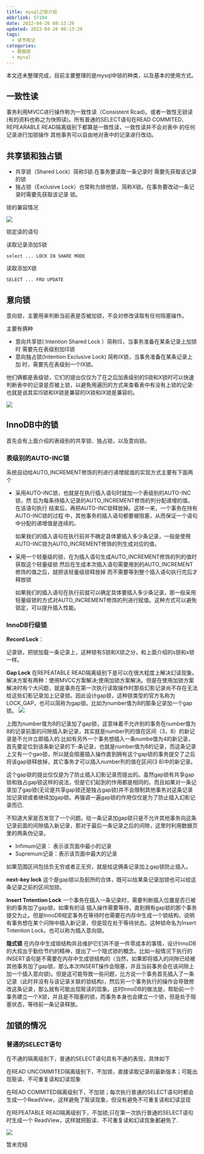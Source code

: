 ```yaml
---
title: mysql之锁介绍
abbrlink: 57104
date: 2022-04-26 08:13:29
updated: 2022-04-26 08:13:29
tags:
  - 读书笔记
categories:
  - 数据库
  - mysql
---
```


本文还未整理完成，目前主要整理的是mysql中锁的种类，以及基本的使用方式。

## 一致性读

事务利用MVCC进行操作称为一致性读（Consistent Rcad)。或者一致性无锁读(有的资料也称之为快照读)。所有普通的SELECT语句在READ COMMITED、
REPEARABLE READ隔离级别下都算是一致性读，一致性读并不会对表中 的任何记录进行加锁操作 其他事务可以自由地对表中的记录进行改动。

## 共享锁和独占锁

* 共享锁（Shared Lock）简称S锁.在事务要读取一条记录时 需要先获取该记录的锁
* 独占锁（Exclusive Lock）也常称为排他锁，简称X锁。在事务要改动一条记录时需要先获取该记录 锁。

锁的兼容情况

![](https://cdn.jsdelivr.net/gh/fengxiu/img/20220426172230.png)

锁定读的语句

读取记录添加S锁

```
select ... LOCK IN SHARE MODE
```

读取添加X锁

```
SELECT ... FRO UPDATE
```

<!-- more -->
## 意向锁

意向锁，主要用来判断当前表是否被加锁，不会对修改读取有任何阻塞操作。

主要有俩种
* 意向共享锁( Intention Shared Lock ）简称IS，当事务准备在某条记录上加锁时
需要先在表级别加IS锁
* 意向独占锁(Intention Exclusive Lock) 简称IX锁，当事务准备在某条记录上加
时，需要先在表级别一个IX锁。

他们俩都是表级锁，它们的提出仅仅为了在之后加表级别的S锁和X锁时可以快速判断表中的记录是否被上锁，以避免用遍历的方式来查看表中有没有上锁的记录:也就是说其实IS锁和IX锁是兼容的IX锁和IX锁是兼容的。

![](https://cdn.jsdelivr.net/gh/fengxiu/img/20220426172737.png)

## InnoDB中的锁

首先会有上面介绍的表级别的共享锁、独占锁，以及意向锁。

### 表级别的AUTO-INC锁

系统自动给AUTO_INCREMENT修饰的列进行递增赋值的实现方式主要有下面两个

* 采用AUTO-INC锁，也就是在执行插入语句时就加一个表级别的AUTO-INC锁，然
后为每条待插入记录的AUTO_INCREMENT修饰的列分配递增的值。在该语句执行
结束后，再把AUTO-INC锁释放掉。这样一来，一个事务在持有AUTO-INC锁的过程
中，其他事务的插入语句都要被阻塞，从而保证一个语句中分配的递增值是连续的。

	如果我们的插入语句在执行前并不确定县体要插入多少条记录，一般是使用AUTO-INC锁为AUTO_INCREMENT修饰的列生成对应的值。

* 采用一个轻量级的锁，在为插入语句生成AUTO_INCREMENT修饰的列的值时获取这个轻量级锁 然后在生成本次插入语句需要用到的AUTO_INCREMENT修饰的值之后，就把该轻量级锁释放掉 而不需要等到整个插入语句执行完后才释放锁
	
	如果我们的插入语句在执行前就可以确定具体要插入多少条记录，那一般采用轻量级锁的方式对AUTO_INCREMENT修饰的列进行赋值。这种方式可以避免锁定，可以提升插入性能。

### InnoDB行级锁

**Record Lock**：

记录锁，把锁加载一条记录上，这种锁有S锁和X锁之分，和上面介绍的s锁和x锁一样。


**Gap Lock**
在REPEATABLE READ隔离级别下是可以在很大程度上解决幻读现象。解决方案有两种：使用MVCC方案解决;使用加锁方案解决。但是在使用加锁方案解决时有个大问题，就是事务在第一次执行读取操作时那些幻影记录尚不存在无法给这些幻影记录加上记录锁。因此设计gap锁，这种锁类型的官方名称为LOCK_GAP，也可以简称为gap锁。比如为number值为8的那条记录加一个gap锁。
![](https://cdn.jsdelivr.net/gh/fengxiu/img/20220426204555.png)

上图为number值为8的记录加了gap锁，这意味着不允许别的事务在number值为8的记录前面的问隙插入新记录，其实就是number列的值在区间（3，8）的新记录是不允许立即插入的.比如有另外一个事务想插入一条numbe值为4的新记录，首先要定位到该条新记录的下-条记录，也就是number值为8的记录，而这条记录上又有一个gao锁，所以就会阻塞插入操作直到拥有这个gap锁的事务提交了之后将该gap锁释放掉，其它事务才可以插入number列的值在区间(3 8)中的新记录。

这个gap锁的提出仅仅是为了防止插入幻影记录而提出的。虽然gap锁有共享gap锁和独占gap锁这样的说法，但是它们起到的作用都是相同的。而且如果对一条记录加了gap锁(无论是共享gap锁还是独占gap锁)并不会限制其他事务对这条记录加记录锁或者继续加gap锁。再强调一遍gap锁的作用仅仅是为了防止插入幻影记录而已.

不知道大家是否发现了一个问题。给一条记录加gap锁只是不允许其他事务向这条记录前面的间隙插入新记录，那对于最后一条记录之后的间隙，这里时利用数据页里的两条伪记录。
* Infimum记录： 表示该页面中最小的记录
* Supremum记录：表示该页面中最大的记录

如果范围区间包括负无穷或者正无穷，就是给这俩条记录加上gap锁防止插入。

**next-key lock**
这个是gap锁以及航所的合体，既可以给某条记录加锁也可以给这条记录之前的区间加锁。

**Insert Tntention Lock**
一个事务在插入一条记录时，需要判断插入位置是否已被别的事务加了gap锁，如果有的话 插入操作需要等待，直到拥有gap锁的那个事务提交为止。但是InnoDB规定事务在等待时也需要在内存中生成一个锁结构，说明有事务想在某个问隙中插入新记录，但是现在处于等待状态。这种锁命名为Insert Tntention Lock。也可以称为插入意向锁。

**隐式锁**
在内存中生成锁结构并且维护它们并不是一件零成本的事情，设计InnoDB的大叔出于勤俭节约的精神，提出了一个隐式锁的概念。比如一般情况下执行的INSERT语句是不需要在内存中生成锁结构的〈当然，如果即将插入的间隙已经被其他事务加了gap锁，那么本次INSERT操作会阻塞，并且当前事务会在该间隙上加一个插入意向锁)。但是这可能导致一些问题，比方说一个事务首先插入了一条记录（此时并没有与该记录关联的锁结构)，然后另一个事务执行的操作会导致修改这条记录，那么就有可能出现赃读的现象。这时InnoDB的做法是，帮助前一个事务建立一个X锁，并且是不阻塞的锁，而事务本身也会建立一个锁，但是处于阻塞状态，等待前一条记录释放。

## 加锁的情况

### 普通的SELECT语句

在不通的隔离级别下，普通的SELECT语句具有不通的表现，具体如下

在READ UNCOMMITED隔离级别下，不加锁，直接读取记录的最新版本；可能出现赃读、不可重复读和幻读现象

在READ COMMITED隔离级别下，不加锁；每次执行普通的SELECT语句时都会生成一个ReadView，这样避免了赃读现象，但没有避免不可重复读和幻读显现

在REPEATABLE READ隔离级别下，不加锁;只在第一次执行普通的SELECT语句时生成一个 ReadView，这样就把脏读、不可重复读和幻读现象都避免了.

![](https://cdn.jsdelivr.net/gh/fengxiu/img/20220426222232.png)


暂未完结




